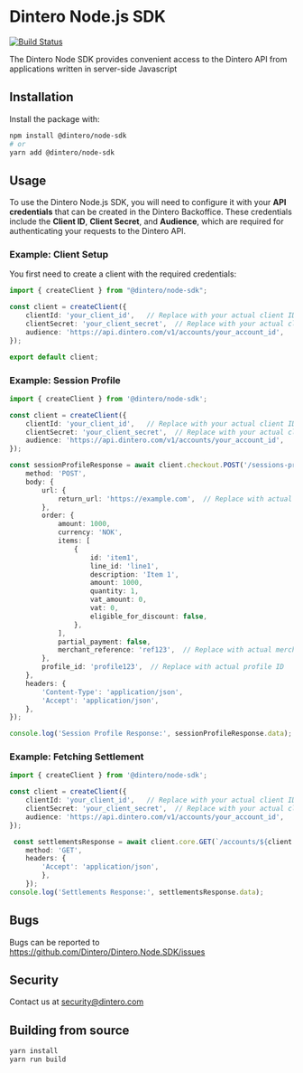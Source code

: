 # Dintero Node.js SDK

[![Build Status](https://github.com/dintero/Dintero.Node.SDK/workflows/CI/badge.svg)](https://github.com/dintero/Dintero.Node.SDK/actions?query=workflow%3ACI+branch%3Amaster)

The Dintero Node SDK provides convenient access to the Dintero API from
applications written in server-side Javascript

## Installation

Install the package with:

```sh
npm install @dintero/node-sdk
# or
yarn add @dintero/node-sdk
```

## Usage

To use the Dintero Node.js SDK, you will need to configure it with your **API credentials** that can be created in the Dintero Backoffice. These credentials include the **Client ID**, **Client Secret**, and **Audience**, which are required for authenticating your requests to the Dintero API.

### Example: Client Setup

You first need to create a client with the required credentials:

```ts
import { createClient } from "@dintero/node-sdk";

const client = createClient({
    clientId: 'your_client_id',   // Replace with your actual client ID
    clientSecret: 'your_client_secret',  // Replace with your actual client secret
    audience: 'https://api.dintero.com/v1/accounts/your_account_id',
});

export default client;

```

### Example: Session Profile

```ts
import { createClient } from '@dintero/node-sdk';

const client = createClient({
    clientId: 'your_client_id',   // Replace with your actual client ID
    clientSecret: 'your_client_secret',  // Replace with your actual client secret
    audience: 'https://api.dintero.com/v1/accounts/your_account_id',
});

const sessionProfileResponse = await client.checkout.POST('/sessions-profile', {
    method: 'POST',
    body: {
        url: {
            return_url: 'https://example.com',  // Replace with actual return URL
        },
        order: {
            amount: 1000,  
            currency: 'NOK',
            items: [
                {
                    id: 'item1',
                    line_id: 'line1',
                    description: 'Item 1',
                    amount: 1000,
                    quantity: 1,
                    vat_amount: 0,
                    vat: 0,
                    eligible_for_discount: false,
                },
            ],
            partial_payment: false,
            merchant_reference: 'ref123',  // Replace with actual merchant reference
        },
        profile_id: 'profile123',  // Replace with actual profile ID
    },
    headers: {
        'Content-Type': 'application/json',
        'Accept': 'application/json',
    },
});

console.log('Session Profile Response:', sessionProfileResponse.data);
```

### Example: Fetching Settlement


```ts
import { createClient } from '@dintero/node-sdk';

const client = createClient({
    clientId: 'your_client_id',   // Replace with your actual client ID
    clientSecret: 'your_client_secret',  // Replace with your actual client secret
    audience: 'https://api.dintero.com/v1/accounts/your_account_id',
});

 const settlementsResponse = await client.core.GET(`/accounts/${client.accountId}/settlements`, {
    method: 'GET',
    headers: {
        'Accept': 'application/json',
        },
    });
console.log('Settlements Response:', settlementsResponse.data);

```

## Bugs

Bugs can be reported to https://github.com/Dintero/Dintero.Node.SDK/issues

## Security

Contact us at [security@dintero.com](mailto:security@dintero.com)

## Building from source

```bash
yarn install
yarn run build
```
